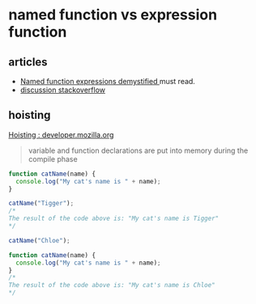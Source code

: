 
# named function vs expression function

## articles

- [Named function expressions demystified ](http://kangax.github.io/nfe/) must read.
- [discussion stackoverflow](http://stackoverflow.com/questions/336859/var-functionname-function-vs-function-functionname)

## hoisting

[Hoisting : developer.mozilla.org](https://developer.mozilla.org/en-US/docs/Glossary/Hoisting)

> variable and function declarations are put into memory during the compile phase

```javascript
function catName(name) {
  console.log("My cat's name is " + name);
}

catName("Tigger");
/*
The result of the code above is: "My cat's name is Tigger"
*/
```

```javascript
catName("Chloe");

function catName(name) {
  console.log("My cat's name is " + name);
}
/*
The result of the code above is: "My cat's name is Chloe"
*/
```
